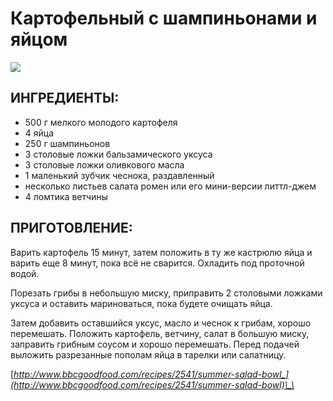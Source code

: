 # Картофельный с шампиньонами и яйцом

![](https://s-media-cache-ak0.pinimg.com/564x/6a/b9/48/6ab94893ed172e7f4acef301355d0f89.jpg)

## ИНГРЕДИЕНТЫ:

* 500 г мелкого молодого картофеля
* 4 яйца
* 250 г шампиньонов
* 3 столовые ложки бальзамического уксуса
* 3 столовые ложки оливкового масла
* 1 маленький зубчик чеснока, раздавленный
* несколько листьев салата ромен или его мини-версии литтл-джем
* 4 ломтика ветчины

## ПРИГОТОВЛЕНИЕ:

Варить картофель 15 минут, затем положить в ту же кастрюлю яйца и варить еще 8 минут, пока всё не сварится. Охладить под проточной водой.

Порезать грибы в небольшую миску, приправить 2 столовыми ложками уксуса и оставить мариноваться, пока будете очищать яйца.

Затем добавить оставшийся уксус, масло и чеснок к грибам, хорошо перемешать. Положить картофель, ветчину, салат в большую миску, заправить грибным соусом и хорошо перемешать. Перед подачей выложить разрезанные пополам яйца в тарелки или салатницу.

[_http://www.bbcgoodfood.com/recipes/2541/summer-salad-bowl_](http://www.bbcgoodfood.com/recipes/2541/summer-salad-bowl)\_\_

